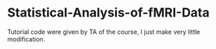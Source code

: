 # Statistical-Analysis-of-fMRI-Data
Tutorial code were given by TA of the course, I just make very little modification.
